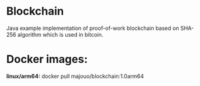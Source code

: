 # Blockchain
Java example implementation of proof-of-work blockchain based on SHA-256 algorithm which is used in bitcoin.

# Docker images:
  **linux/arm64:** docker pull majouo/blockchain:1.0arm64
